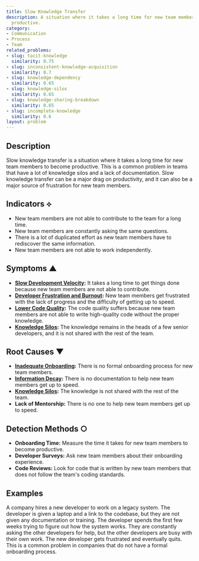 ```yaml
---
title: Slow Knowledge Transfer
description: A situation where it takes a long time for new team members to become
  productive.
category:
- Communication
- Process
- Team
related_problems:
- slug: tacit-knowledge
  similarity: 0.75
- slug: inconsistent-knowledge-acquisition
  similarity: 0.7
- slug: knowledge-dependency
  similarity: 0.65
- slug: knowledge-silos
  similarity: 0.65
- slug: knowledge-sharing-breakdown
  similarity: 0.65
- slug: incomplete-knowledge
  similarity: 0.6
layout: problem
---
```


## Description
Slow knowledge transfer is a situation where it takes a long time for new team members to become productive. This is a common problem in teams that have a lot of knowledge silos and a lack of documentation. Slow knowledge transfer can be a major drag on productivity, and it can also be a major source of frustration for new team members.

## Indicators ⟡
- New team members are not able to contribute to the team for a long time.
- New team members are constantly asking the same questions.
- There is a lot of duplicated effort as new team members have to rediscover the same information.
- New team members are not able to work independently.

## Symptoms ▲
- **[Slow Development Velocity](slow-development-velocity.md):** It takes a long time to get things done because new team members are not able to contribute.
- **[Developer Frustration and Burnout](developer-frustration-and-burnout.md):** New team members get frustrated with the lack of progress and the difficulty of getting up to speed.
- **[Lower Code Quality](lower-code-quality.md):** The code quality suffers because new team members are not able to write high-quality code without the proper knowledge.
- **[Knowledge Silos](knowledge-silos.md):** The knowledge remains in the heads of a few senior developers, and it is not shared with the rest of the team.

## Root Causes ▼
- **[Inadequate Onboarding](inadequate-onboarding.md):** There is no formal onboarding process for new team members.
- **[Information Decay](information-decay.md):** There is no documentation to help new team members get up to speed.
- **[Knowledge Silos](knowledge-silos.md):** The knowledge is not shared with the rest of the team.
- **Lack of Mentorship:** There is no one to help new team members get up to speed.

## Detection Methods ○
- **Onboarding Time:** Measure the time it takes for new team members to become productive.
- **Developer Surveys:** Ask new team members about their onboarding experience.
- **Code Reviews:** Look for code that is written by new team members that does not follow the team's coding standards.

## Examples
A company hires a new developer to work on a legacy system. The developer is given a laptop and a link to the codebase, but they are not given any documentation or training. The developer spends the first few weeks trying to figure out how the system works. They are constantly asking the other developers for help, but the other developers are busy with their own work. The new developer gets frustrated and eventually quits. This is a common problem in companies that do not have a formal onboarding process.

